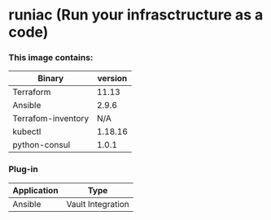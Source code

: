 # runiac (Run your infrasctructure as a code)

### This image contains:

| Binary | version |
| ------ | ------ |
| Terraform | 11.13 |
| Ansible | 2.9.6 |
| Terrafom-inventory | N/A |
| kubectl | 1.18.16 |
| python-consul | 1.0.1 |

### Plug-in
| Application |  Type               |
| ----------- | ------------------- |
| Ansible     |  Vault Integration  |
